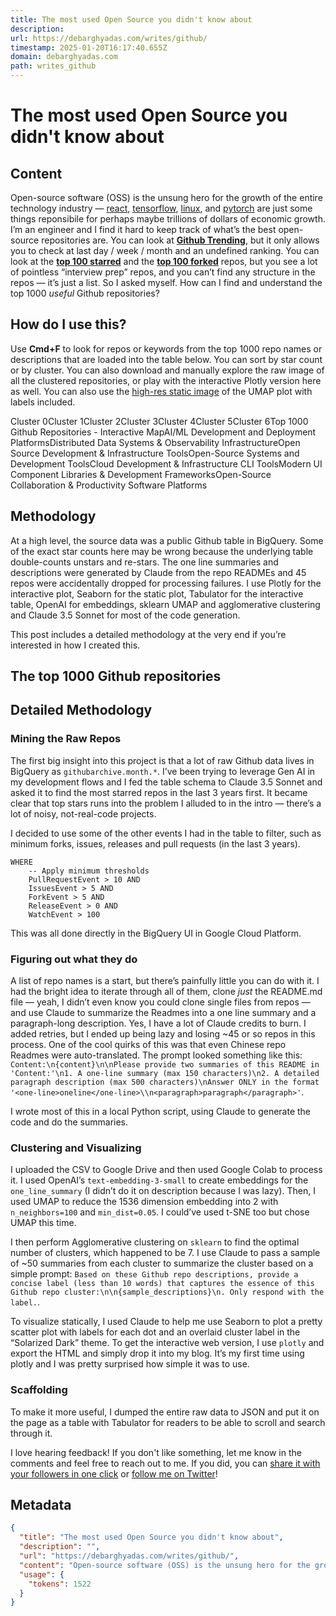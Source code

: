 ```yaml
---
title: The most used Open Source you didn't know about
description: 
url: https://debarghyadas.com/writes/github/
timestamp: 2025-01-20T16:17:40.655Z
domain: debarghyadas.com
path: writes_github
---
```


# The most used Open Source you didn't know about



## Content

Open-source software (OSS) is the unsung hero for the growth of the entire technology industry — [react](https://github.com/facebook/react), [tensorflow](https://github.com/tensorflow/tensorflow), [linux](https://github.com/torvalds/linux), and [pytorch](https://github.com/pytorch/pytorch) are just some things reponsibile for perhaps maybe trillions of dollars of economic growth. I’m an engineer and I find it hard to keep track of what’s the best open-source repositories are. You can look at **[Github Trending](https://github.com/trending)**, but it only allows you to check at last day / week / month and an undefined ranking. You can look at the **[top 100 starred](https://github.com/EvanLi/Github-Ranking/blob/master/Top100/Top-100-stars.md)** and the **[top 100 forked](https://github.com/EvanLi/Github-Ranking/blob/master/Top100/Top-100-forks.md)** repos, but you see a lot of pointless “interview prep” repos, and you can’t find any structure in the repos — it’s just a list. So I asked myself. How can I find and understand the top 1000 _useful_ Github repositories?

How do I use this?
------------------

Use **Cmd+F** to look for repos or keywords from the top 1000 repo names or descriptions that are loaded into the table below. You can sort by star count or by cluster. You can also download and manually explore the raw image of all the clustered repositories, or play with the interactive Plotly version here as well. You can also use the [high-res static image](https://debarghyadas.com/writes/assets/github/umap_github.png) of the UMAP plot with labels included.

Cluster 0Cluster 1Cluster 2Cluster 3Cluster 4Cluster 5Cluster 6Top 1000 Github Repositories - Interactive MapAI/ML Development and Deployment PlatformsDistributed Data Systems & Observability InfrastructureOpen Source Development & Infrastructure ToolsOpen-Source Systems and Development ToolsCloud Development & Infrastructure CLI ToolsModern UI Component Libraries & Development FrameworksOpen-Source Collaboration & Productivity Software Platforms

Methodology
-----------

At a high level, the source data was a public Github table in BigQuery. Some of the exact star counts here may be wrong because the underlying table double-counts unstars and re-stars. The one line summaries and descriptions were generated by Claude from the repo READMEs and 45 repos were accidentally dropped for processing failures. I use Plotly for the interactive plot, Seaborn for the static plot, Tabulator for the interactive table, OpenAI for embeddings, sklearn UMAP and agglomerative clustering and Claude 3.5 Sonnet for most of the code generation.

This post includes a detailed methodology at the very end if you’re interested in how I created this.

The top 1000 Github repositories
--------------------------------

Detailed Methodology
--------------------

### Mining the Raw Repos

The first big insight into this project is that a lot of raw Github data lives in BigQuery as `githubarchive.month.*`. I’ve been trying to leverage Gen AI in my development flows and I fed the table schema to Claude 3.5 Sonnet and asked it to find the most starred repos in the last 3 years first. It became clear that top stars runs into the problem I alluded to in the intro — there’s a lot of noisy, not-real-code projects.

I decided to use some of the other events I had in the table to filter, such as minimum forks, issues, releases and pull requests (in the last 3 years).

```
WHERE
    -- Apply minimum thresholds
    PullRequestEvent > 10 AND
    IssuesEvent > 5 AND
    ForkEvent > 5 AND
    ReleaseEvent > 0 AND
    WatchEvent > 100
```

This was all done directly in the BigQuery UI in Google Cloud Platform.

### Figuring out what they do

A list of repo names is a start, but there’s painfully little you can do with it. I had the bright idea to iterate through all of them, clone _just_ the README.md file — yeah, I didn’t even know you could clone single files from repos — and use Claude to summarize the Readmes into a one line summary and a paragraph-long description. Yes, I have a lot of Claude credits to burn. I added retries, but I ended up being lazy and losing ~45 or so repos in this process. One of the cool quirks of this was that even Chinese repo Readmes were auto-translated. The prompt looked something like this: `Content:\n{content}\n\nPlease provide two summaries of this README in 'Content:'\n1. A one-line summary (max 150 characters)\n2. A detailed paragraph description (max 500 characters)\nAnswer ONLY in the format '<one-line>oneline</one-line>\\n<paragraph>paragraph</paragraph>'`.

I wrote most of this in a local Python script, using Claude to generate the code and do the summaries.

### Clustering and Visualizing

I uploaded the CSV to Google Drive and then used Google Colab to process it. I used OpenAI’s `text-embedding-3-small` to create embeddings for the `one_line_summary` (I didn’t do it on description because I was lazy). Then, I used UMAP to reduce the 1536 dimension embedding into 2 with `n_neighbors=100` and `min_dist=0.05`. I could’ve used t-SNE too but chose UMAP this time.

I then perform Agglomerative clustering on `sklearn` to find the optimal number of clusters, which happened to be 7. I use Claude to pass a sample of ~50 summaries from each cluster to summarize the cluster based on a simple prompt: `Based on these Github repo descriptions, provide a concise label (less than 10 words) that captures the essence of this Github repo cluster:\n\n{sample_descriptions}\n. Only respond with the label.`.

To visualize statically, I used Claude to help me use Seaborn to plot a pretty scatter plot with labels for each dot and an overlaid cluster label in the “Solarized Dark” theme. To get the interactive web version, I use `plotly` and export the HTML and simply drop it into my blog. It’s my first time using plotly and I was pretty surprised how simple it was to use.

### Scaffolding

To make it more useful, I dumped the entire raw data to JSON and put it on the page as a table with Tabulator for readers to be able to scroll and search through it.

I love hearing feedback! If you don't like something, let me know in the comments and feel free to reach out to me. If you did, you can [share it with your followers in one click](https://twitter.com/intent/tweet?url=https://debarghyadas.com/writes/github/&text=The%20most%20used%20Open%20Source%20you%20didn%27t%20know%20about&via=deedydas) or [follow me on Twitter](https://twitter.com/deedydas)!

## Metadata

```json
{
  "title": "The most used Open Source you didn't know about",
  "description": "",
  "url": "https://debarghyadas.com/writes/github/",
  "content": "Open-source software (OSS) is the unsung hero for the growth of the entire technology industry — [react](https://github.com/facebook/react), [tensorflow](https://github.com/tensorflow/tensorflow), [linux](https://github.com/torvalds/linux), and [pytorch](https://github.com/pytorch/pytorch) are just some things reponsibile for perhaps maybe trillions of dollars of economic growth. I’m an engineer and I find it hard to keep track of what’s the best open-source repositories are. You can look at **[Github Trending](https://github.com/trending)**, but it only allows you to check at last day / week / month and an undefined ranking. You can look at the **[top 100 starred](https://github.com/EvanLi/Github-Ranking/blob/master/Top100/Top-100-stars.md)** and the **[top 100 forked](https://github.com/EvanLi/Github-Ranking/blob/master/Top100/Top-100-forks.md)** repos, but you see a lot of pointless “interview prep” repos, and you can’t find any structure in the repos — it’s just a list. So I asked myself. How can I find and understand the top 1000 _useful_ Github repositories?\n\nHow do I use this?\n------------------\n\nUse **Cmd+F** to look for repos or keywords from the top 1000 repo names or descriptions that are loaded into the table below. You can sort by star count or by cluster. You can also download and manually explore the raw image of all the clustered repositories, or play with the interactive Plotly version here as well. You can also use the [high-res static image](https://debarghyadas.com/writes/assets/github/umap_github.png) of the UMAP plot with labels included.\n\nCluster 0Cluster 1Cluster 2Cluster 3Cluster 4Cluster 5Cluster 6Top 1000 Github Repositories - Interactive MapAI/ML Development and Deployment PlatformsDistributed Data Systems & Observability InfrastructureOpen Source Development & Infrastructure ToolsOpen-Source Systems and Development ToolsCloud Development & Infrastructure CLI ToolsModern UI Component Libraries & Development FrameworksOpen-Source Collaboration & Productivity Software Platforms\n\nMethodology\n-----------\n\nAt a high level, the source data was a public Github table in BigQuery. Some of the exact star counts here may be wrong because the underlying table double-counts unstars and re-stars. The one line summaries and descriptions were generated by Claude from the repo READMEs and 45 repos were accidentally dropped for processing failures. I use Plotly for the interactive plot, Seaborn for the static plot, Tabulator for the interactive table, OpenAI for embeddings, sklearn UMAP and agglomerative clustering and Claude 3.5 Sonnet for most of the code generation.\n\nThis post includes a detailed methodology at the very end if you’re interested in how I created this.\n\nThe top 1000 Github repositories\n--------------------------------\n\nDetailed Methodology\n--------------------\n\n### Mining the Raw Repos\n\nThe first big insight into this project is that a lot of raw Github data lives in BigQuery as `githubarchive.month.*`. I’ve been trying to leverage Gen AI in my development flows and I fed the table schema to Claude 3.5 Sonnet and asked it to find the most starred repos in the last 3 years first. It became clear that top stars runs into the problem I alluded to in the intro — there’s a lot of noisy, not-real-code projects.\n\nI decided to use some of the other events I had in the table to filter, such as minimum forks, issues, releases and pull requests (in the last 3 years).\n\n```\nWHERE\n    -- Apply minimum thresholds\n    PullRequestEvent > 10 AND\n    IssuesEvent > 5 AND\n    ForkEvent > 5 AND\n    ReleaseEvent > 0 AND\n    WatchEvent > 100\n```\n\nThis was all done directly in the BigQuery UI in Google Cloud Platform.\n\n### Figuring out what they do\n\nA list of repo names is a start, but there’s painfully little you can do with it. I had the bright idea to iterate through all of them, clone _just_ the README.md file — yeah, I didn’t even know you could clone single files from repos — and use Claude to summarize the Readmes into a one line summary and a paragraph-long description. Yes, I have a lot of Claude credits to burn. I added retries, but I ended up being lazy and losing ~45 or so repos in this process. One of the cool quirks of this was that even Chinese repo Readmes were auto-translated. The prompt looked something like this: `Content:\\n{content}\\n\\nPlease provide two summaries of this README in 'Content:'\\n1. A one-line summary (max 150 characters)\\n2. A detailed paragraph description (max 500 characters)\\nAnswer ONLY in the format '<one-line>oneline</one-line>\\\\n<paragraph>paragraph</paragraph>'`.\n\nI wrote most of this in a local Python script, using Claude to generate the code and do the summaries.\n\n### Clustering and Visualizing\n\nI uploaded the CSV to Google Drive and then used Google Colab to process it. I used OpenAI’s `text-embedding-3-small` to create embeddings for the `one_line_summary` (I didn’t do it on description because I was lazy). Then, I used UMAP to reduce the 1536 dimension embedding into 2 with `n_neighbors=100` and `min_dist=0.05`. I could’ve used t-SNE too but chose UMAP this time.\n\nI then perform Agglomerative clustering on `sklearn` to find the optimal number of clusters, which happened to be 7. I use Claude to pass a sample of ~50 summaries from each cluster to summarize the cluster based on a simple prompt: `Based on these Github repo descriptions, provide a concise label (less than 10 words) that captures the essence of this Github repo cluster:\\n\\n{sample_descriptions}\\n. Only respond with the label.`.\n\nTo visualize statically, I used Claude to help me use Seaborn to plot a pretty scatter plot with labels for each dot and an overlaid cluster label in the “Solarized Dark” theme. To get the interactive web version, I use `plotly` and export the HTML and simply drop it into my blog. It’s my first time using plotly and I was pretty surprised how simple it was to use.\n\n### Scaffolding\n\nTo make it more useful, I dumped the entire raw data to JSON and put it on the page as a table with Tabulator for readers to be able to scroll and search through it.\n\nI love hearing feedback! If you don't like something, let me know in the comments and feel free to reach out to me. If you did, you can [share it with your followers in one click](https://twitter.com/intent/tweet?url=https://debarghyadas.com/writes/github/&text=The%20most%20used%20Open%20Source%20you%20didn%27t%20know%20about&via=deedydas) or [follow me on Twitter](https://twitter.com/deedydas)!",
  "usage": {
    "tokens": 1522
  }
}
```
